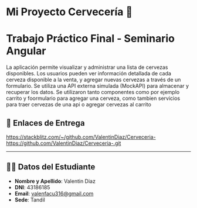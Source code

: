 # Mi Proyecto Cervecería 🍺

# Trabajo Práctico Final - Seminario Angular

La aplicación permite visualizar y administrar una lista de cervezas disponibles. Los usuarios pueden ver información detallada de cada cerveza disponible a la venta,  y agregar nuevas cervezas a través de un formulario. Se utiliza una API externa simulada (MockAPI) para almacenar y recuperar los datos.
Se utilizaron tanto componentes como por ejemplo carrito y foormulario para agregar una cerveza, como tambien servicios para traer cervezas de una api o agregar cervezas al carrito



## 🔗 Enlaces de Entrega
https://stackblitz.com/~/github.com/ValentinDiaz/Cerveceria-
https://github.com/ValentinDiaz/Cerveceria-.git

---

## 🧑‍🎓 Datos del Estudiante

- **Nombre y Apellido**: Valentin Diaz
- **DNI**: 43186185  
- **Email**: valenfacu316@gmail.com
- **Sede**: Tandil


